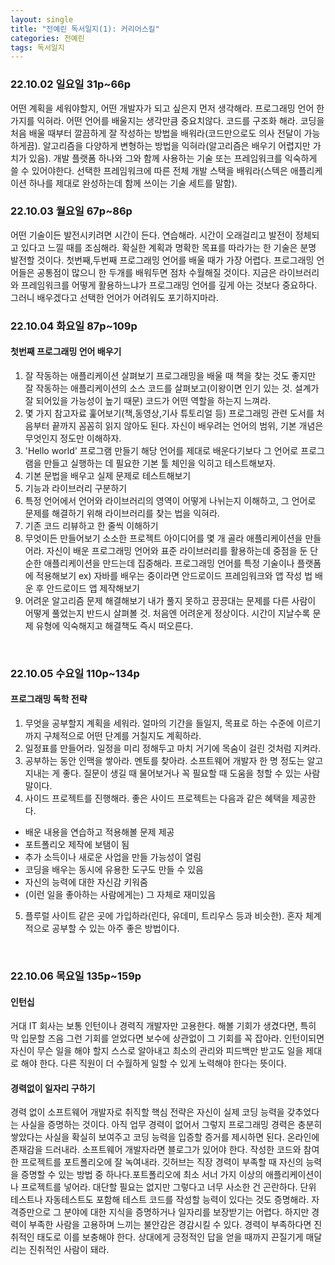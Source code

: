```yaml
---
layout: single
title: "전예린 독서일지(1): 커리어스킬"
categories: 전예린
tags: 독서일지
---
```


### 22.10.02 일요일 31p~66p

어떤 계획을 세워야할지, 어떤 개발자가 되고 싶은지 먼저 생각해라.
프로그래밍 언어 한 가지를 익혀라. 어떤 언어를 배울지는 생각만큼 중요치않다.
코드를 구조화 해라. 코딩을 처음 배울 때부터 깔끔하게 잘 작성하는 방법을 배워라(코드만으로도 의사 전달이 가능하게끔).
알고리즘을 다양하게 변형하는 방법을 익혀라(알고리즘은 배우기 어렵지만 가치가 있음).
개발 플랫폼 하나와 그와 함께 사용하는 기술 또는 프레임워크를 익숙하게 쓸 수 있어야한다. 선택한 프레임워크에 따른 전체 개발 스택을 배워라(스텍은 애플리케이션 하나를 제대로 완성하는데 함께 쓰이는 기술 세트를 말함).
<br/>

### 22.10.03 월요일 67p~86p

어떤 기술이든 발전시키려면 시간이 든다. 연습해라. 시간이 오래걸리고 발전이 정체되고 있다고 느낄 때를 조심해라. 확실한 계획과 명확한 목표를 따라가는 한 기술은 분명 발전할 것이다.
첫번째,두번째 프로그래밍 언어를 배울 때가 가장 어렵다. 프로그래밍 언어들은 공통점이 많으니 한 두개를 배워두면 점차 수월해질 것이다.
지금은 라이브러리와 프레임워크를 어떻게 활용하느냐가 프로그래밍 언어를 깊게 아는 것보다 중요하다. 그러니 배우겠다고 선택한 언어가 어려워도 포기하지마라.
<br/>

### 22.10.04 화요일 87p~109p

#### 첫번째 프로그래밍 언어 배우기

1. 잘 작동하는 애플리케이션 살펴보기
프로그래밍을 배울 때 책을 찾는 것도 좋지만 잘 작동하는 애플리케이션의 소스 코드를 살펴보고(이왕이면 인기 있는 것. 설계가 잘 되어있을 가능성이 높기 때문) 코드가 어떤 역할을 하는지 느껴라.
2. 몇 가지 참고자료 훑어보기(책,동영상,기사 튜토리얼 등)
프로그래밍 관련 도서를 처음부터 끝까지 꼼꼼히 읽지 않아도 된다. 자신이 배우려는 언어의 범위, 기본 개념은 무엇인지 정도만 이해하자.
3. 'Hello world' 프로그램 만들기
해당 언어를 제대로 배운다기보다 그 언어로 프로그램을 만들고 실행하는 데 필요한 기본 툴 체인을 익히고 테스트해보자.
4. 기본 문법을 배우고 실제 문제로 테스트해보기
5. 기능과 라이브러리 구분하기
6. 특정 언어에서 언어와 라이브러리의 영역이 어떻게 나뉘는지 이해하고, 그 언어로 문제를 해결하기 위해 라이브러리를 찾는 법을 익혀라.
7. 기존 코드 리뷰하고 한 줄씩 이해하기
8. 무엇이든 만들어보기
소소한 프로젝트 아이디어를 몇 개 골라 애플리케이션을 만들어라. 자신이 배운 프로그래밍 언어와 표준 라이브러리를 활용하는데 중점을 둔 단순한 애플리케이션을 만드는데 집중해라.
프로그래밍 언어를 특정 기술이나 플랫폼에 적용해보기
ex) 자바를 배우는 중이라면 안드로이드 프레임워크와 앱 작성 법 배운 후 안드로이드 앱 제작해보기
9. 어려운 알고리즘 문제 해결해보기
내가 풀지 못하고 끙끙대는 문제를 다른 사람이 어떻게 풀었는지 반드시 살펴볼 것. 처음엔 어려운게 정상이다. 시간이 지날수록 문제 유형에 익숙해지고 해결책도 즉시 떠오른다.
<br/>

### 22.10.05 수요일 110p~134p

#### 프로그래밍 독학 전략

1. 무엇을 공부할지 계획을 세워라. 얼마의 기간을 들일지, 목표로 하는 수준에 이르기까지 구체적으로 어떤 단계를 거칠지도 계획하라.
2. 일정표를 만들어라. 일정을 미리 정해두고 마치 거기에 목숨이 걸린 것처럼 지켜라.
3. 공부하는 동안 인맥을 쌓아라.
멘토를 찾아라. 소프트웨어 개발자 한 명 정도는 알고 지내는 게 좋다. 질문이 생길 때 물어보거나 꼭 필요할 때 도움을 청할 수 있는 사람 말이다.
4. 사이드 프로젝트를 진행해라. 좋은 사이드 프로젝트는 다음과 같은 혜택을 제공한다.
  - 배운 내용을 연습하고 적용해볼 문제 제공
  - 포트폴리오 제작에 보탬이 됨
  - 추가 소득이나 새로운 사업을 만들 가능성이 열림
  - 코딩을 배우는 동시에 유용한 도구도 만들 수 있음
  - 자신의 능력에 대한 자신감 키워줌
  - (이런 일을 좋아하는 사람에게는) 그 자체로 재미있음
5. 플루럴 사이트 같은 곳에 가입하라(린다, 유데미, 트리우스 등과 비슷한). 혼자 체계적으로 공부할 수 있는 아주 좋은 방법이다.
<br/>

### 22.10.06 목요일 135p~159p

#### 인턴십

거대 IT 회사는 보통 인턴이나 경력직 개발자만 고용한다. 해볼 기회가 생겼다면, 특히 막 입문할 즈음 그런 기회를 얻었다면 보수에 상관없이 그 기회를 꼭 잡아라. 인턴이되면 자신이 무슨 일을 해야 할지 스스로 알아내고 최소의 관리와 피드백만 받고도 일을 제대로 해야 한다. 다른 직원이 더 수월하게 일할 수 있게 노력해야 한다는 뜻이다.

#### 경력없이 일자리 구하기

경력 없이 소프트웨어 개발자로 취직할 핵심 전략은 자신이 실제 코딩 능력을 갖추었다는 사실을 증명하는 것이다. 아직 업무 경력이 없어서 그렇지 프로그래밍 경력은 충분히 쌓았다는 사실을 확실히 보여주고 코딩 능력을 입증할 증거를 제시하면 된다.
온라인에 존재감을 드러내라. 소프트웨어 개발자라면 블로그가 있어야 한다.
작성한 코드와 참여한 프로젝트를 포트폴리오에 잘 녹여내라. 깃허브는 직장 경력이 부족할 때 자신의 능력을 증명할 수 있는 방법 중 하나다.포트폴리오에 최소 서너 가지 이상의 애플리케이션이나 프로젝트를 넣어라. 대단할 필요는 없지만 그렇다고 너무 사소한 건 곤란하다. 단위 테스트나 자동테스트도 포함해 테스트 코드를 작성할 능력이 있다는 것도 증명해라.
자격증만으로 그 분야에 대한 지식을 증명하거나 일자리를 보장받기는 어렵다. 하지만 경력이 부족한 사람을 고용하며 느끼는 불안감은 경감시킬 수 있다.
경력이 부족하다면 진취적인 태도로 이를 보충해야 한다. 상대에게 긍정적인 답을 얻을 때까지 끈질기게 매달리는 진취적인 사람이 돼라.
<br/>
